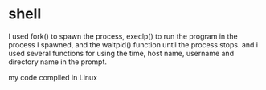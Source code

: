 # shell


I used fork() to spawn the process, execlp() to run the program in the process I spawned, and the waitpid() function until the process stops.
and i used several functions for using the time, host name, username and directory name in the prompt.

my code compiled in Linux
